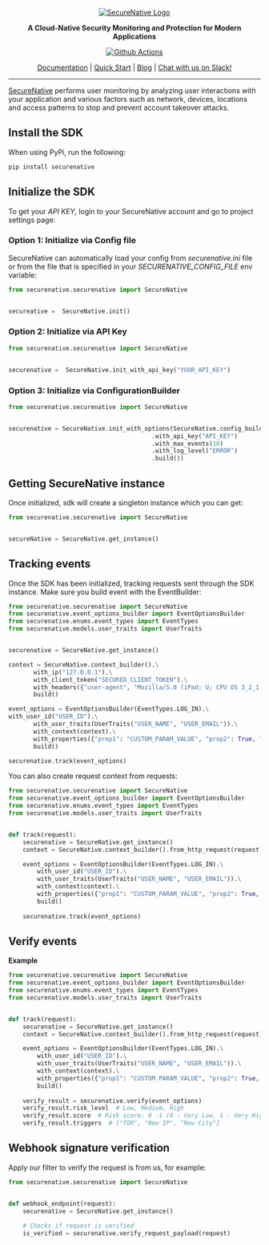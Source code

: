 <p align="center">
  <a href="https://www.securenative.com"><img src="https://user-images.githubusercontent.com/45174009/77826512-f023ed80-7120-11ea-80e0-58aacde0a84e.png" alt="SecureNative Logo"/></a>
</p>

<p align="center">
  <b>A Cloud-Native Security Monitoring and Protection for Modern Applications</b>
</p>
<p align="center">
  <a href="https://github.com/securenative/securenative-python">
    <img alt="Github Actions" src="https://github.com/securenative/securenative-java/workflows/CI/badge.svg">
  </a>
</p>
<p align="center">
  <a href="https://docs.securenative.com">Documentation</a> |
  <a href="https://docs.securenative.com/quick-start">Quick Start</a> |
  <a href="https://blog.securenative.com">Blog</a> |
  <a href="">Chat with us on Slack!</a>
</p>
<hr/>


[SecureNative](https://www.securenative.com/) performs user monitoring by analyzing user interactions with your application and various factors such as network, devices, locations and access patterns to stop and prevent account takeover attacks.


## Install the SDK

When using PyPi, run the following:
```bash
pip install securenative
```

## Initialize the SDK

To get your *API KEY*, login to your SecureNative account and go to project settings page:

### Option 1: Initialize via Config file
SecureNative can automatically load your config from *securenative.ini* file or from the file that is specified in your *SECURENATIVE_CONFIG_FILE* env variable:

```python
from securenative.securenative import SecureNative


secureative =  SecureNative.init()
```
### Option 2: Initialize via API Key

```python
from securenative.securenative import SecureNative


securenative =  SecureNative.init_with_api_key("YOUR_API_KEY")
```

### Option 3: Initialize via ConfigurationBuilder
```python
from securenative.securenative import SecureNative


securenative = SecureNative.init_with_options(SecureNative.config_builder()
                                        .with_api_key("API_KEY")
                                        .with_max_events(10)
                                        .with_log_level("ERROR")
                                        .build())
```

## Getting SecureNative instance
Once initialized, sdk will create a singleton instance which you can get: 
```python
from securenative.securenative import SecureNative


secureNative = SecureNative.get_instance()
```

## Tracking events

Once the SDK has been initialized, tracking requests sent through the SDK
instance. Make sure you build event with the EventBuilder:

 ```python
from securenative.securenative import SecureNative
from securenative.event_options_builder import EventOptionsBuilder
from securenative.enums.event_types import EventTypes
from securenative.models.user_traits import UserTraits


securenative = SecureNative.get_instance()

context = SecureNative.context_builder().\
        with_ip("127.0.0.1").\
        with_client_token("SECURED_CLIENT_TOKEN").\
        with_headers({"user-agent", "Mozilla/5.0 (iPad; U; CPU OS 3_2_1 like Mac OS X; en-us) AppleWebKit/531.21.10 (KHTML, like Gecko) Mobile/7B405"}).\
        build()

event_options = EventOptionsBuilder(EventTypes.LOG_IN).\
with_user_id("USER_ID").\
        with_user_traits(UserTraits("USER_NAME", "USER_EMAIL")).\
        with_context(context).\
        with_properties({"prop1": "CUSTOM_PARAM_VALUE", "prop2": True, "prop3": 3}).\
        build()

securenative.track(event_options)
 ```

You can also create request context from requests:

```python
from securenative.securenative import SecureNative
from securenative.event_options_builder import EventOptionsBuilder
from securenative.enums.event_types import EventTypes
from securenative.models.user_traits import UserTraits


def track(request):
    securenative = SecureNative.get_instance()
    context = SecureNative.context_builder().from_http_request(request).build()

    event_options = EventOptionsBuilder(EventTypes.LOG_IN).\
        with_user_id("USER_ID").\
        with_user_traits(UserTraits("USER_NAME", "USER_EMAIL")).\
        with_context(context).\
        with_properties({"prop1": "CUSTOM_PARAM_VALUE", "prop2": True, "prop3": 3}).\
        build()
    
    securenative.track(event_options)
```

## Verify events

**Example**

```python
from securenative.securenative import SecureNative
from securenative.event_options_builder import EventOptionsBuilder
from securenative.enums.event_types import EventTypes
from securenative.models.user_traits import UserTraits


def track(request):
    securenative = SecureNative.get_instance()
    context = SecureNative.context_builder().from_http_request(request).build()

    event_options = EventOptionsBuilder(EventTypes.LOG_IN).\
        with_user_id("USER_ID").\
        with_user_traits(UserTraits("USER_NAME", "USER_EMAIL")).\
        with_context(context).\
        with_properties({"prop1": "CUSTOM_PARAM_VALUE", "prop2": True, "prop3": 3}).\
        build()
    
    verify_result = securenative.verify(event_options)
    verify_result.risk_level  # Low, Medium, High
    verify_result.score  # Risk score: 0 -1 (0 - Very Low, 1 - Very High)
    verify_result.triggers  # ["TOR", "New IP", "New City"]
```

## Webhook signature verification

Apply our filter to verify the request is from us, for example:

```python
from securenative.securenative import SecureNative


def webhook_endpoint(request):
    securenative = SecureNative.get_instance()
    
    # Checks if request is verified
    is_verified = securenative.verify_request_payload(request)
 ```
    